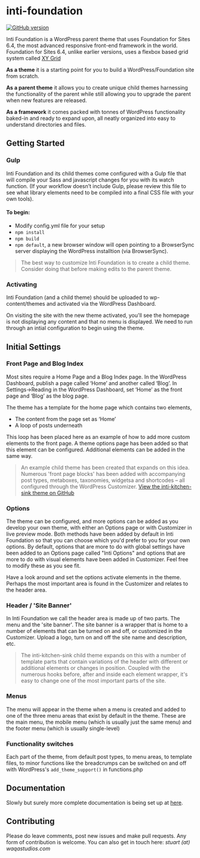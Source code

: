 # inti-foundation

[![GitHub version](https://badge.fury.io/gh/waqastudios%2Finti-foundation.svg)](https://badge.fury.io/gh/waqastudios%2Finti-foundation)

Inti Foundation is a WordPress parent theme that uses Foundation for Sites 6.4, the most advanced responsive front-end framework in the world. Foundation for Sites 6.4, unlike earlier versions, uses a flexbox based grid system called [XY Grid](http://foundation.zurb.com/sites/docs/xy-grid.html)

**As a theme** it is a starting point for you to build a WordPress/Foundation site from scratch.

**As a parent theme** it allows you to create unique child themes harnessing the functionality of the parent while still allowing you to upgrade the parent when new features are released.

**As a framework** it comes packed with tonnes of WordPress functionality baked-in and ready to expand upon, all neatly organized into easy to understand directories and files.

## Getting Started
### Gulp
Inti Foundation and its child themes come configured with a Gulp file that will compile your Sass and javascript changes for you with its watch function. (If your workflow doesn’t include Gulp, please review this file to see what library elements need to be compiled into a final CSS file with your own tools).

#### To begin:
 * Modify config.yml file for your setup
 * `npm install`
 * `npm build`
 * `npm default`, a new browser window will open pointing to a BrowserSync server displaying the WordPress installtion (via BrowserSync).


> The best way to customize Inti Foundation is to create a child theme. Consider doing that before making edits to the parent theme.

### Activating
Inti Foundation (and a child theme) should be uploaded to wp-content/themes and activated via the WordPress Dashboard.

On visiting the site with the new theme activated, you'll see the homepage is not displaying any content and that no menu is displayed. We need to run through an intial configuration to begin using the theme.

## Initial Settings
### Front Page and Blog Index
Most sites require a Home Page and a Blog Index page. In the WordPress Dashboard, publish a page called ‘Home’ and another called ‘Blog’. In Settings->Reading in the WordPress Dashboard, set ‘Home’ as the front page and ‘Blog’ as the blog page.

The theme has a template for the home page which contains two elements, 
- The content from the page set as ‘Home’
- A loop of posts underneath

This loop has been placed here as an example of how to add more custom elements to the front page. A theme options page has been added so that this element can be configured. Additional elements can be added in the same way.

> An example child theme has been created that expands on this idea. Numerous 'front page blocks' has been added with accompanying post types, metaboxes, taxonomies, widgetsa and shortcodes – all configured through the WordPress Customizer. [View the inti-kitchen-sink theme on GitHub](https://github.com/waqastudios/inti-kitchen-sink)

### Options
The theme can be configured, and more options can be added as you develop your own theme, with either an Options page or with Customizer in live preview mode. Both methods have been added by default in Inti Foundation so that you can choose which you'd prefer to you for your own options. By default, options that are more to do with global settings have been added to an Options page called "Inti Options" and options that are more to do with visual elements have been added in Customizer. Feel free to modify these as you see fit.

Have a look around and set the options activate elements in the theme. Perhaps the most important area is found in the Customizer and relates to the header area.

### Header / 'Site Banner'
In Inti Foundation we call the header area is made up of two parts. The menu and the 'site banner'. The site banner is a wrapper that is home to a number of elements that can be turned on and off, or customized in the Customizer. Upload a logo, turn on and off the site name and description, etc.

> The inti-kitchen-sink child theme expands on this with a number of template parts that contain variations of the header with different or additional elements or changes in position. Coupled with the numerous hooks before, after and inside each element wrapper, it's easy to change one of the most important parts of the site.

### Menus
The menu will appear in the theme when a menu is created and added to one of the three menu areas that exist by default in the theme. These are the main menu, the mobile menu (which is usually just the same menu) and the footer menu (which is usually single-level)

### Functionality switches
Each part of the theme, from default post types, to menu areas, to template files, to minor functions like the breadcrumps can be switched on and off with WordPress's `add_theme_support()` in functions.php

## Documentation
Slowly but surely more complete documentation is being set up at [here](http://inti.waqastudios.com).

## Contributing
Please do leave comments, post new issues and make pull requests. Any form of contribution is welcome. 
You can also get in touch here: _stuart (at) waqastudios.com_